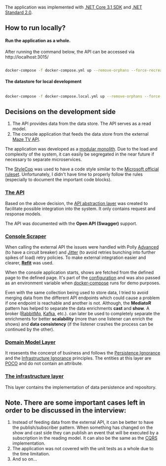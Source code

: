 
 The application was implemented with [.NET Core 3.1 SDK](https://github.com/dotnet/core/tree/master/release-notes/3.1) and [.NET Standard 2.0](https://docs.microsoft.com/en-us/dotnet/standard/net-standard).

## How to run locally? ##

#### Run the application as a whole.

After running the command below, the API can be accessed via http://localhost:3015/
```bash

docker-compose -f docker-compose.yml up --remove-orphans --force-recreate --renew-anon-volumes --build --abort-on-container-exit

```

#### The datastore for local development

```bash

docker-compose -f docker-compose.local.yml up --remove-orphans --force-recreate --renew-anon-volumes --build --abort-on-container-exit

```

## Decisions on the development side ##
 
1. The API provides data from the data store. The API serves as a read model.
2. The console application that feeds the data store from the external [Maze TV API](http://api.tvmaze.com).

The application was developed as a [modular monolith](https://learning.oreilly.com/library/view/monolith-to-microservices/9781492047834/). Due to the load and complexity of the system, it can easily be segregated in the near future if necessary to separate microservices.

The [StyleCop](https://github.com/StyleCop/StyleCop) was used to have a code style similar to the [Microsoft official ruleset](https://docs.microsoft.com/en-us/visualstudio/code-quality/code-analysis-for-managed-code-warnings?view=vs-2019). Unfortunately, I didn't have time to properly follow the rules (especially to document the important code blocks).

### [The API](https://github.com/saddambilalov/Rtl.Assignment/tree/master/src/Api)
Based on the above decision, the [API abstraction layer](https://github.com/saddambilalov/Rtl.Assignment/tree/master/src/Api/Rtl.Assignment.Api.Abstractions/) was created to facilitate possible integration into the system. It only contains request and response models.

The API was documented with the **Open API (Swagger)** support.

### [Console Scraper](https://github.com/saddambilalov/Rtl.Assignment/tree/master/src/Console/Rtl.Assignment.Scraper)
When calling the external API the issues were handled with Polly [Advanced](https://github.com/App-vNext/Polly/wiki/Advanced-Circuit-Breaker) (to have a circuit breaker) and [Jitter](https://github.com/App-vNext/Polly/wiki/Retry-with-jitter) (to avoid retries bunching into further spikes of load) retry policies. To make external integration easier and clearer, [**Refit**](https://docs.microsoft.com/en-us/aspnet/core/fundamentals/http-requests?view=aspnetcore-3.1) was used.

When the console application starts, shows are fetched from the defined page to the defined page. It's part of the [configuration](https://github.com/saddambilalov/Rtl.Assignment/blob/7777b5e2d03059ddb6c1ca3d3dfd7c095447e19d/src/Console/Rtl.Assignment.Scraper/appsettings.json#L15) and was also passed as an environment variable when [docker-compose](https://github.com/saddambilalov/Rtl.Assignment/blob/7777b5e2d03059ddb6c1ca3d3dfd7c095447e19d/docker-compose.yml#L11) runs for demo purposes.

Even with the same collection being used to store data, I tried to avoid merging data from the different API endpoints which could cause a problem if one endpoint is reachable and another is not. Although, the **MediatoR** pattern has helped to separate the data enrichments **cast** and **show**. A broker ([RabbitMq]([https://www.rabbitmq.com/](https://www.rabbitmq.com/)), [Kafka]([https://kafka.apache.org/](https://kafka.apache.org/)), etc.). can later be used to completely separate the enrichments for better **scalability** (more than one listener can enrich the shows) and **data consistency** (if the listener crashes the process can be continued by the other).  

### [Domain Model Layer](https://github.com/saddambilalov/Rtl.Assignment/tree/master/src/Rtl.Assignment.Domain)
It resesents the concerpt of business and follows the [Persistence Ignorance](https://deviq.com/persistence-ignorance/) and the [Infrastructure Ignorance](https://ayende.com/blog/3137/infrastructure-ignorance) principles. The entities at this layer are [POCO](https://docs.microsoft.com/en-us/dotnet/architecture/microservices/microservice-ddd-cqrs-patterns/ddd-oriented-microservice) and do not contain an attribute.

### [The infrastructure layer](https://github.com/saddambilalov/Rtl.Assignment/tree/master/src/Rtl.Assignment.Infrastructure)
This layer contains the implementation of data persistence and repository.

## Note. There are some important cases left in order to be discussed in the interview: ##
1. Instead of feeding data from the external API, it can be better to have the publish/subscriber pattern. When something has changed on the show and cast side they can publish an event that will be executed by a subscription in the reading model. It can also be the same as the [CQRS](https://learning.oreilly.com/library/view/designing-event-driven-systems/9781492038252/ch07.html) implementation.
2. The application was not covered with the unit tests as a whole due to the time limitation.
3. And so on...
